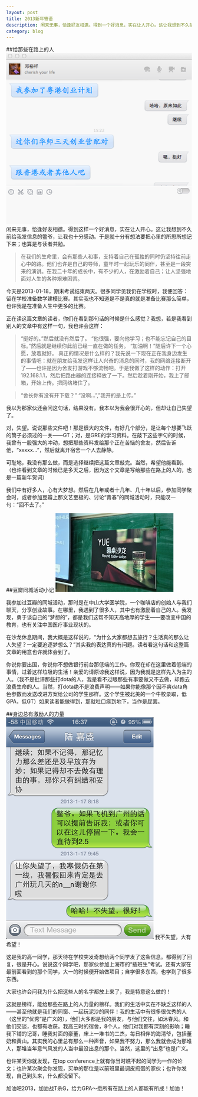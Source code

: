 ```yaml
---
layout: post
title: 2013新年寄语
description: 闲来无事，恰逢好友相邀。得到一个好消息，实在让人开心。这让我想到不久前给我发信息的鳖爷，让我也十分感动。于是就十分有想法要把心里的所思所想记下来；也算是与读者共勉。
category: blog
---
```


##给那些在路上的人
![DYX](/images/2013-new-year's-message/dyx.png)
闲来无事，恰逢好友相邀。得到这样一个好消息，实在让人开心。这让我想到不久前给我发信息的鳖爷，让我也十分感动。于是就十分有想法要把心里的所思所想记下来；也算是与读者共勉。

>在我们的生命里，会有那些人和事，支持着自己在孤独的同时仍坚持往前走心中的路。他们也许是自己的导师，童年时一起玩乐的同伴，甚至是一段突来的演讲。在我二十年的成长中，有不少的人，在激励着自己；让人坚强地面对人生的各种艰难困苦。

今天是2013-01-18，期末考试结束两天。很多同学见我仍在学校时，我便回答：留在学校准备数学建模比赛。其实我也不知道是不是真的就是准备比赛那么简单，也许我是在准备人生中更多的比赛。

正在读这篇文章的读者，你们在看到那句话的时候是什么感觉？我想，若是我看到别人的文章中有这样一句，我也许会这样：

>“挺好的。”然后就没有然后了。
>“他很强，要向他学习；也不能忘记自己的目标。”然后就是继续你此前已经一直在做的任务。
>“加油啊！”随后许下一个心愿，放着就好。
真正的情况是什么样的？我先说一下现在正在我身边发生的事情吧：就在朋友给我发这样让人兴奋的消息的同时，我的网络连接断开了——也许是因为舍友打游戏不够流畅吧。于是我做了这样的动作：打开192.168.1.1，然后把路由器的连接释放了一下。然后趁着刚开始，我上了邮箱，开始上传。把网络堵住了。

>“舍长你有没有开下载？”
>“没啊...”,”我开的是上传。”

我以为那家伙还会问这句话，结果没有。我本以为我会很开心的，但却让自己失望了。

对，失望。说说那些文件吧！那是很大的文件，有好几个部分，是让每个想要飞跃的筒子必须过的一关——GT；对，是GRE的学习资料。在敲下这些字句的时候，我曾有一股强大的冲动，想把那些资料发给那个正在苦恼的舍友，然后告诉他，“xxxxx...”，然后就离开宿舍一个人去静静。

可耻地，我没有那么做，而是选择继续把这篇文章敲完。当然，希望他能看到。（也许看到文章的时候已是多天之后，因为这个文章是写给那些在路上的人的，也是一篇新年贺词）

我们中有好多人，心有大梦想。然后在几年或者十几年、几十年以后，参加同学聚会时，或者参加豆瓣上那文艺至极的、讨论“青春”的同城活动时，只能叹一句：“回不去了。”


##豆瓣同城活动小记
![TED-YUE](/images/2013-new-year's-message/yue.jpg)

我参加过豆瓣的同城活动，那时是在中山大学医学院，一个咖啡店的创始人与我们聊天，分享创业故事。在哪里，我遇到了很多人，其中也有激励着自己的人。我发现，勇于谈自己的“梦想的”，都是我们这帮不知天高地厚的学生——要改变中国的教育，也有关注中国医疗事业现状的。

在沙龙休息期间，我大概是这样说的，“为什么大家都想去旅行？生活真的那么让人失望？一定要追逐梦想么？”其实我的表达真的有问题。读者看这句话和这整篇文章的用意也许就体会到了。

你说你要出国，你说你不想做银行前台那低端的工作。你现在却在这里做着低端的事情，过着这样垃圾的生活！亲爱的请原谅我这样说，因为我就是这样先入为主的人。（我不是批评那些打dota的人，我是看不过眼那些有事要做又不去做，却跑去浪费生命的人。当然，打dota绝不是浪费声明——如果你能像那个因不爽data角色参数而发送改进方案给公司的学生那样。这个学生被北美的一个牛校录取，低GPA，低GT）如果读者能做得到，那就吐口痰到地下，当作是屁罢。


##身边总有激励人的力量
![LJS](/images/2013-new-year's-message/ljs.png)
我不失望，大有希望！

这是我的高一同学，那天待在学校突发奇想给两个同学发了这条信息。都得到了回复，很是开心。说说这个同学吧，那家伙参加上海市的“插班生”考试。还有大家在最前面看到的那个同学，大一的时候便开始做项目；自学很多东西，也学到了很多东西。

大家也许会问我为什么把这些人的名字都放上来了，我是特意这么做的！

这就是榜样，能给那些在路上的人力量的榜样。我们的生活中实在不缺乏这样的人——甚至他就是我们的同窗、一起玩泥沙的同伴！我的生活中有很多很优秀的人（这里的“优秀”是广义的），他们大多都是我的朋友，与他们交往，如沐春风。和他们交谈，也都有收获。我高三时的宿舍，8个人，他们对我都有深刻的影响；睡我下铺的记哥，睡我对面的豪董，床上一堆书的二杰，每日相伴的海清爷，包括董奶和黄山。其实我的心里总有那么一种声音，如果我不努力，那么我就会成为那堆人，那堆当年意气风发的人当中最没出息的那个。当然，这里的“出息”也是广义。

也许某天你就发现，在top conference上就有你当时瞧不起的同学为一作的论文；也许某次聚会你发现，买单的那位是以前班里最调皮捣蛋的家伙；也许你发现，自己到头来，什么都没留下。

加油吧2013，加油战T杀G，给力GPA～愿所有在路上的人都能有所成！加油！
